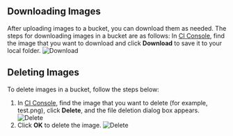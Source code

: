 ## Downloading Images
After uploading images to a bucket, you can download them as needed. The steps for downloading images in a bucket are as follows:
In [CI Console](https://console.cloud.tencent.com/ci), find the image that you want to download and click **Download** to save it to your local folder.
![Download](https://main.qcloudimg.com/raw/407653ac58cd90ab65577b45b1cbc5d0.png)

## Deleting Images
To delete images in a bucket, follow the steps below:
1. In [CI Console](https://console.cloud.tencent.com/ci), find the image that you want to delete (for example, test.png), click **Delete**, and the file deletion dialog box appears.
![Delete](https://main.qcloudimg.com/raw/7821161cac7a27fad1d953aca2846c52.png)
2. Click **OK** to delete the image.
![Delete](https://main.qcloudimg.com/raw/722f293a246e99bad9f60c35cdb65e81.png)
